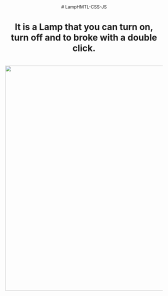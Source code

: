 <div align="center"># LampHMTL-CSS-JS
<h1>It is a Lamp that you can turn on, turn off and to broke with a double click.<h1>
 <img src="https://user-images.githubusercontent.com/71628988/148602892-0b5131dd-ff27-4194-b16d-17b783a88f8b.PNG" width="720px"> </img></div>
